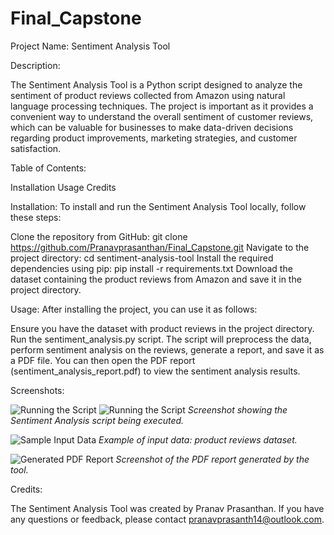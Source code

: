 # Final_Capstone
Project Name: Sentiment Analysis Tool

Description:

The Sentiment Analysis Tool is a Python script designed to analyze the sentiment of product reviews collected from Amazon using natural language processing techniques. The project is important as it provides a convenient way to understand the overall sentiment of customer reviews, which can be valuable for businesses to make data-driven decisions regarding product improvements, marketing strategies, and customer satisfaction.

Table of Contents:

Installation
Usage
Credits


Installation:
To install and run the Sentiment Analysis Tool locally, follow these steps:

Clone the repository from GitHub: git clone https://github.com/Pranavprasanthan/Final_Capstone.git
Navigate to the project directory: cd sentiment-analysis-tool
Install the required dependencies using pip: pip install -r requirements.txt
Download the dataset containing the product reviews from Amazon and save it in the project directory.

Usage:
After installing the project, you can use it as follows:

Ensure you have the dataset with product reviews in the project directory.
Run the sentiment_analysis.py script.
The script will preprocess the data, perform sentiment analysis on the reviews, generate a report, and save it as a PDF file.
You can then open the PDF report (sentiment_analysis_report.pdf) to view the sentiment analysis results.

Screenshots:

![Running the Script](https://i.imgur.com/MJJjiBV.png)
![Running the Script](https://i.imgur.com/LeOFX8i.png)
*Screenshot showing the Sentiment Analysis script being executed.*

![Sample Input Data](https://i.imgur.com/YJDVkjC.png)
*Example of input data: product reviews dataset.*

![Generated PDF Report](https://i.imgur.com/LwrziOC.png)
*Screenshot of the PDF report generated by the tool.*


Credits:

The Sentiment Analysis Tool was created by Pranav Prasanthan. If you have any questions or feedback, please contact pranavprasanth14@outlook.com.